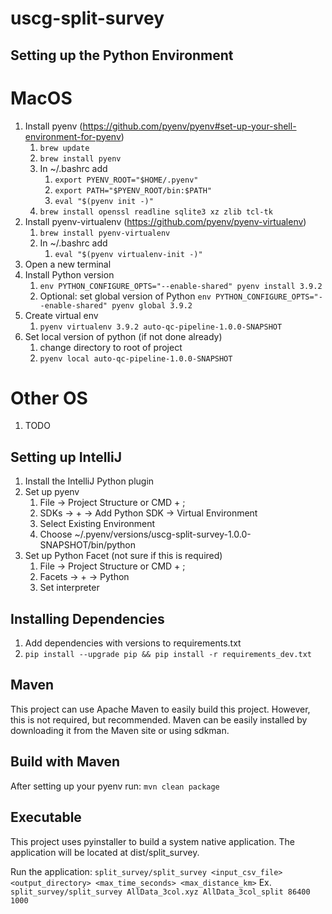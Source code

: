 # uscg-split-survey

## Setting up the Python Environment

# MacOS
  1. Install pyenv (https://github.com/pyenv/pyenv#set-up-your-shell-environment-for-pyenv)
     1. ```brew update```
     2. ```brew install pyenv```
     3. In ~/.bashrc add
        1. ```export PYENV_ROOT="$HOME/.pyenv"```
        2. ```export PATH="$PYENV_ROOT/bin:$PATH"```
        3. ```eval "$(pyenv init -)"```
     4. ```brew install openssl readline sqlite3 xz zlib tcl-tk```
  2. Install pyenv-virtualenv (https://github.com/pyenv/pyenv-virtualenv)
     1. ```brew install pyenv-virtualenv```
     2. In ~/.bashrc add
         1. ```eval "$(pyenv virtualenv-init -)"```
  3. Open a new terminal
  4. Install Python version
     1. ```env PYTHON_CONFIGURE_OPTS="--enable-shared" pyenv install 3.9.2```
     2. Optional: set global version of Python ```env PYTHON_CONFIGURE_OPTS="--enable-shared" pyenv global 3.9.2```
  5. Create virtual env
     1. ```pyenv virtualenv 3.9.2 auto-qc-pipeline-1.0.0-SNAPSHOT```
  6. Set local version of python (if not done already)
     1. change directory to root of project
     2. ```pyenv local auto-qc-pipeline-1.0.0-SNAPSHOT```

# Other OS
  1. TODO

## Setting up IntelliJ

  1. Install the IntelliJ Python plugin
  2. Set up pyenv
     1. File -> Project Structure or CMD + ;
     2. SDKs -> + -> Add Python SDK -> Virtual Environment
     3. Select Existing Environment
     4. Choose ~/.pyenv/versions/uscg-split-survey-1.0.0-SNAPSHOT/bin/python
  3. Set up Python Facet (not sure if this is required)
     1. File -> Project Structure or CMD + ;
     2. Facets -> + -> Python 
     3. Set interpreter 

## Installing Dependencies

  1. Add dependencies with versions to requirements.txt
  2. ```pip install --upgrade pip && pip install -r requirements_dev.txt```

## Maven
This project can use Apache Maven to easily build this project.  However, this is not required, but recommended.
Maven can be easily installed by downloading it from the Maven site or using sdkman.

## Build with Maven
After setting up your pyenv run:
```mvn clean package```

## Executable
This project uses pyinstaller to build a system native application.  The application will be located at dist/split_survey.

Run the application:
```split_survey/split_survey <input_csv_file> <output_directory> <max_time_seconds> <max_distance_km>```
Ex.
```split_survey/split_survey AllData_3col.xyz AllData_3col_split 86400 1000```
